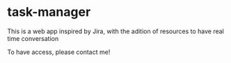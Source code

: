 # task-manager
This is a web app inspired by Jira, with the adition of resources to have real time conversation

To have access, please contact me!
